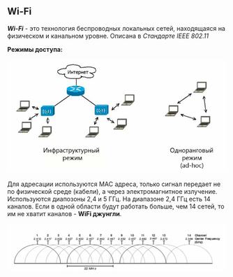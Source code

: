 ## Wi-Fi
_**Wi-Fi**_ - это технология беспроводных локальных сетей, находящаяся на физическом и канальном уровне. Описана в _Cтандарте IEEE 802.11_

**Режимы доступа:**

![Режимы](src/img12.png)

Для адресации используются MAC адреса, только сигнал передает не по физической среде (кабели), а через электромагнитное излучение. Используются диапозоны 2,4 и 5 ГГц. На диапазоне 2,4 ГГц есть 14 каналов. Если в одной области будут работать больше, чем 14 сетей, то им не хватит каналов - **WiFi джунгли**.

![Распределение частот](src/img13.png)

